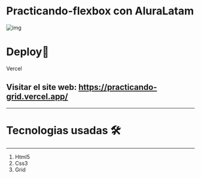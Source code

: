 # Practicando-flexbox con AluraLatam
![img](https://user-images.githubusercontent.com/76560887/160301168-b9100d20-1bab-4b11-9262-b0b672e664ad.png)

# Deploy🚀
Vercel
## Visitar el site web: https://practicando-grid.vercel.app/
***

# Tecnologias usadas 🛠️
***

1. Html5
2. Css3
3. Grid
